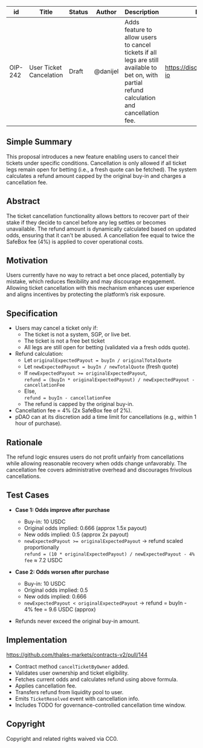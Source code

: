 | id    | Title                      | Status      | Author  | Description                                                                                     | Discussions to                          | Created    |
|-------|----------------------------|-------------|---------|-------------------------------------------------------------------------------------------------|---------------------------------------|------------|
| OIP-242 | User Ticket Cancelation     | Draft | @danijel | Adds feature to allow users to cancel tickets if all legs are still available to bet on, with partial refund calculation and cancellation fee. | https://discord.com/invite/overtime-io | 2025-06-03 |

## Simple Summary

This proposal introduces a new feature enabling users to cancel their tickets under specific conditions. Cancellation is only allowed if all ticket legs remain open for betting (i.e., a fresh quote can be fetched). The system calculates a refund amount capped by the original buy-in and charges a cancellation fee.

## Abstract

The ticket cancellation functionality allows bettors to recover part of their stake if they decide to cancel before any leg settles or becomes unavailable. The refund amount is dynamically calculated based on updated odds, ensuring that it can't be abused. A cancellation fee equal to twice the SafeBox fee (4%) is applied to cover operational costs.

## Motivation

Users currently have no way to retract a bet once placed, potentially by mistake, which reduces flexibility and may discourage engagement. Allowing ticket cancellation with 
this mechanism enhances user experience and aligns incentives by protecting the platform’s risk exposure.

## Specification

- Users may cancel a ticket only if:
  - The ticket is not a system, SGP, or live bet.
  - The ticket is not a free bet ticket
  - All legs are still open for betting (validated via a fresh odds quote).
- Refund calculation:
  - Let `originalExpectedPayout = buyIn / originalTotalQuote`
  - Let `newExpectedPayout = buyIn / newTotalQuote` (fresh quote)
  - If `newExpectedPayout >= originalExpectedPayout`,  
    `refund = (buyIn * originalExpectedPayout) / newExpectedPayout - cancellationFee`
  - Else,  
    `refund = buyIn - cancellationFee`
  - The refund is capped by the original buy-in.
- Cancellation fee = 4% (2x SafeBox fee of 2%).
- pDAO can at its discretion add a time limit for cancellations (e.g., within 1 hour of purchase).

## Rationale

The refund logic ensures users do not profit unfairly from cancellations while allowing reasonable recovery when odds change unfavorably. The cancellation fee covers administrative overhead and discourages frivolous cancellations.

## Test Cases

- **Case 1: Odds improve after purchase**
  - Buy-in: 10 USDC
  - Original odds implied: 0.666 (approx 1.5x payout)
  - New odds implied: 0.5 (approx 2x payout)
  - `newExpectedPayout >= originalExpectedPayout` → refund scaled proportionally  
    `refund = (10 * originalExpectedPayout) / newExpectedPayout - 4% fee` ≈ 7.2 USDC
  
- **Case 2: Odds worsen after purchase**
  - Buy-in: 10 USDC
  - Original odds implied: 0.5
  - New odds implied: 0.666
  - `newExpectedPayout < originalExpectedPayout` → refund = buyIn - 4% fee = 9.6 USDC (approx)

- Refunds never exceed the original buy-in amount.

## Implementation

https://github.com/thales-markets/contracts-v2/pull/144

- Contract method `cancelTicketByOwner` added.
- Validates user ownership and ticket eligibility.
- Fetches current odds and calculates refund using above formula.
- Applies cancellation fee.
- Transfers refund from liquidity pool to user.
- Emits `TicketResolved` event with cancellation info.
- Includes TODO for governance-controlled cancellation time window.

## Copyright

Copyright and related rights waived via CC0.

